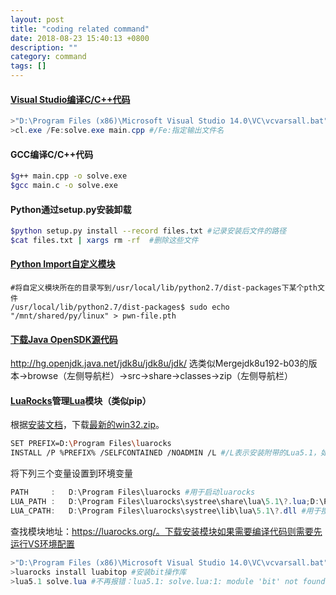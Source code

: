```yaml
---
layout: post
title: "coding related command"
date: 2018-08-23 15:40:13 +0800
description: ""
category: command
tags: []
---
```


#### [Visual Studio编译C/C++代码](https://msdn.microsoft.com/zh-cn/library/f2ccy3wt.aspx)

```powershell
>"D:\Program Files (x86)\Microsoft Visual Studio 14.0\VC\vcvarsall.bat" amd64 #不指定默认32bit
>cl.exe /Fe:solve.exe main.cpp #/Fe:指定输出文件名
```

#### GCC编译C/C++代码

```sh
$g++ main.cpp -o solve.exe
$gcc main.c -o solve.exe
```

#### Python通过setup.py安装卸载

```sh
$python setup.py install --record files.txt #记录安装后文件的路径
$cat files.txt | xargs rm -rf  #删除这些文件
```

#### [Python Import自定义模块](https://blog.csdn.net/alanconstantinelau/article/details/68952256)

```shell
#将自定义模块所在的目录写到/usr/local/lib/python2.7/dist-packages下某个pth文件
/usr/local/lib/python2.7/dist-packages$ sudo echo "/mnt/shared/py/linux" > pwn-file.pth
```

#### [下载Java OpenSDK源代码](https://stackoverflow.com/questions/410756/is-it-possible-to-browse-the-source-of-openjdk-online/410780#410780)

http://hg.openjdk.java.net/jdk8u/jdk8u/jdk/
选类似Mergejdk8u192-b03的版本->browse（左侧导航栏）->src->share->classes->zip（左侧导航栏）

#### [LuaRocks](https://github.com/luarocks/luarocks)管理[Lua](https://www.lua.org/)模块（类似pip）

根据[安装文档](https://github.com/luarocks/luarocks/wiki/Installation-instructions-for-Windows)，下载[最新的win32.zip](http://luarocks.github.io/luarocks/releases)。

```sh
SET PREFIX=D:\Program Files\luarocks
INSTALL /P %PREFIX% /SELFCONTAINED /NOADMIN /L #/L表示安装附带的Lua5.1，如果本地有Lua可以不用
```

将下列三个变量设置到环境变量

```powershell
PATH     :   D:\Program Files\luarocks #用于启动luarocks
LUA_PATH :   D:\Program Files\luarocks\systree\share\lua\5.1\?.lua;D:\Program Files\luarocks\systree\share\lua\5.1\?\init.lua #用于搜索lua文件
LUA_CPATH:   D:\Program Files\luarocks\systree\lib\lua\5.1\?.dll #用于搜索C动态库
```

查找模块地址：https://luarocks.org/。下载安装模块如果需要编译代码则需要先运行VS环境配置

```powershell
>"D:\Program Files (x86)\Microsoft Visual Studio 14.0\VC\vcvarsall.bat"
>luarocks install luabitop #安装bit操作库
>lua5.1 solve.lua #不再报错：lua5.1: solve.lua:1: module 'bit' not found
```



